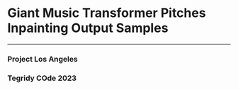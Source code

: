 # Giant Music Transformer Pitches Inpainting Output Samples

***

### Project Los Angeles
### Tegridy COde 2023
